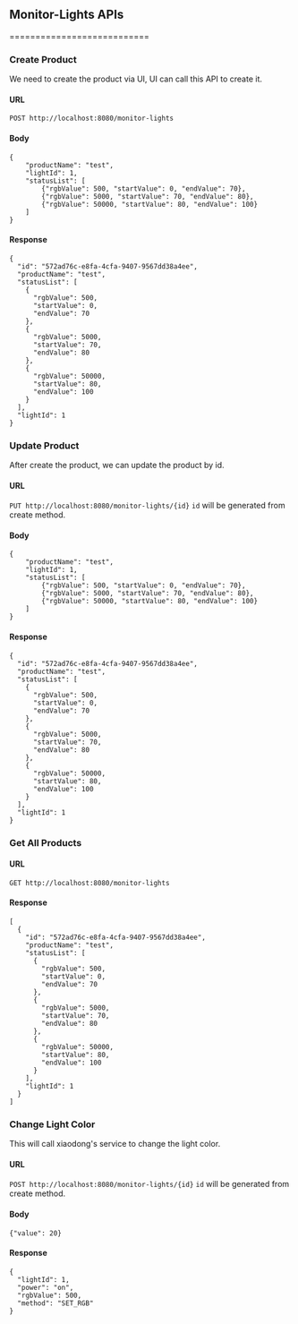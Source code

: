 ## Monitor-Lights APIs
===========================

### Create Product
We need to create the product via UI, UI can call this API to create it.
#### URL 
```POST http://localhost:8080/monitor-lights```
#### Body
```
{
    "productName": "test",
    "lightId": 1,
    "statusList": [
        {"rgbValue": 500, "startValue": 0, "endValue": 70},
        {"rgbValue": 5000, "startValue": 70, "endValue": 80},
        {"rgbValue": 50000, "startValue": 80, "endValue": 100}
    ]
}
```
#### Response
```
{
  "id": "572ad76c-e8fa-4cfa-9407-9567dd38a4ee",
  "productName": "test",
  "statusList": [
    {
      "rgbValue": 500,
      "startValue": 0,
      "endValue": 70
    },
    {
      "rgbValue": 5000,
      "startValue": 70,
      "endValue": 80
    },
    {
      "rgbValue": 50000,
      "startValue": 80,
      "endValue": 100
    }
  ],
  "lightId": 1
}
```

### Update Product
After create the product, we can update the product by id.
#### URL
```PUT http://localhost:8080/monitor-lights/{id}```
`id` will be generated from create method.
#### Body
```
{
    "productName": "test",
    "lightId": 1,
    "statusList": [
        {"rgbValue": 500, "startValue": 0, "endValue": 70},
        {"rgbValue": 5000, "startValue": 70, "endValue": 80},
        {"rgbValue": 50000, "startValue": 80, "endValue": 100}
    ]
}
```
#### Response
```
{
  "id": "572ad76c-e8fa-4cfa-9407-9567dd38a4ee",
  "productName": "test",
  "statusList": [
    {
      "rgbValue": 500,
      "startValue": 0,
      "endValue": 70
    },
    {
      "rgbValue": 5000,
      "startValue": 70,
      "endValue": 80
    },
    {
      "rgbValue": 50000,
      "startValue": 80,
      "endValue": 100
    }
  ],
  "lightId": 1
}
```

### Get All Products
#### URL
```GET http://localhost:8080/monitor-lights```
#### Response
```
[
  {
    "id": "572ad76c-e8fa-4cfa-9407-9567dd38a4ee",
    "productName": "test",
    "statusList": [
      {
        "rgbValue": 500,
        "startValue": 0,
        "endValue": 70
      },
      {
        "rgbValue": 5000,
        "startValue": 70,
        "endValue": 80
      },
      {
        "rgbValue": 50000,
        "startValue": 80,
        "endValue": 100
      }
    ],
    "lightId": 1
  }
]
```
### Change Light Color
This will call xiaodong's service to change the light color.
#### URL
```POST http://localhost:8080/monitor-lights/{id}```
`id` will be generated from create method.
#### Body
```
{"value": 20}
```
#### Response
```
{
  "lightId": 1,
  "power": "on",
  "rgbValue": 500,
  "method": "SET_RGB"
}
```



